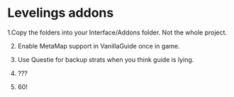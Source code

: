 Levelings addons
============
1.Copy the folders into your Interface/Addons folder. Not the whole project.

2. Enable MetaMap support in VanillaGuide once in game.

3. Use Questie for backup strats when you think guide is lying.

4. ???

5. 60!


